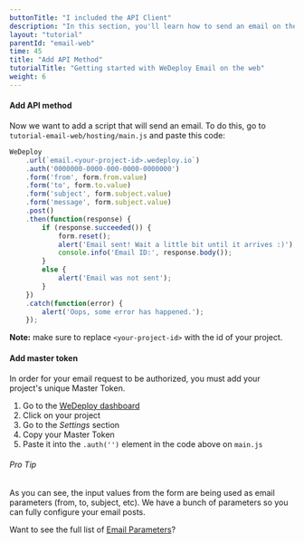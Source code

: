 ```yaml
---
buttonTitle: "I included the API Client"
description: "In this section, you'll learn how to send an email on the web using the WeDeploy API Client."
layout: "tutorial"
parentId: "email-web"
time: 45
title: "Add API Method"
tutorialTitle: "Getting started with WeDeploy Email on the web"
weight: 6
---
```


#### Add API method

Now we want to add a script that will send an email. To do this, go to `tutorial-email-web/hosting/main.js` and paste this code:

```javascript
WeDeploy
	.url(`email.<your-project-id>.wedeploy.io`)
	.auth('0000000-0000-000-0000-0000000')
	.form('from', form.from.value)
	.form('to', form.to.value)
	.form('subject', form.subject.value)
	.form('message', form.subject.value)
	.post()
	.then(function(response) {
		if (response.succeeded()) {
			form.reset();
			alert('Email sent! Wait a little bit until it arrives :)');
			console.info('Email ID:', response.body());
		}
		else {
			alert('Email was not sent');
		}
	})
	.catch(function(error) {
		alert('Oops, some error has happened.');
	});
```

**Note:** make sure to replace `<your-project-id>` with the id of your project.

#### Add master token

In order for your email request to be authorized, you must add your project's unique Master Token.

1. Go to the [WeDeploy dashboard](http://dashboard.wedeploy.com)
2. Click on your project
3. Go to the _Settings_ section
4. Copy your Master Token
5. Paste it into the `.auth('')` element in the code above on `main.js`

<aside>

###### <span class="icon-16-star"></span> Pro Tip

As you can see, the input values from the form are being used as email parameters (from, to, subject, etc). We have a bunch of parameters so you can fully configure your email posts.

Want to see the full list of <a href="http://wedeploy.com/docs/email/sending-email.html" target="_blank">Email Parameters</a>?

</aside>



      
